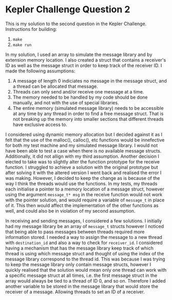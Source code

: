 # Kepler Challenge Question 2

This is my solution to the second question in the Kepler Challenge.
Instructions for building:

1. `make`
2. `make run`

In my solution, I used an array to simulate the message library and by extension memory location. I also created a struct that contains a receiver's ID as well as the message struct in order to keep track of the receiver ID. I made the following assumptions:

1. A message of length 0 indiciates no message in the message struct, and a thread can be allocated that message.
2. Threads can only send and/or receive one message at a time.
3. The memory needed to be handled by my code should be done manually, and not with the use of special libraries.
4. The entire memory (simulated message library) needs to be accessible at any time by any thread in order to find a free message struct. That is not breaking up the memory into smaller sections that different threads have exclusive access to.

I considered using dynamic memory allocation but I decided against it as I felt that the use of the malloc(), calloc(), etc functions would be innefective for both my test machine and my simulated message library. I would not have been able to test a case when there is no available message structs. Additionally, it did not allign with my third assumption. Another decision I elected to take was to slightly alter the function prototype for the receive function. I struggled to achieve a solution with the original prototype but after solving it with the altered version I went back and realised the error I was making. However, I decided to keep the change as is because of the way I think the threads would use the functions. In my tests, my threads each initialise a pointer to a memory location of a message struct, however using the argument `message_t* msg` in the receive function would not work with the pointer solution, and would require a variable of `message_t` in place of it. This then would affect the implementation of the other functions as well, and could also be in violation of my second assumption.

In receiving and sending messages, I considered a few solutions. I initially had my message library be an array of `message_t` structs however I noticed that being able to pass messages between threads required more information stored. I needed a way to assign the message to a new thread with `destination_id` and also a way to check for `receiver_id`. I considered having a mechanism that has the message library keep track of which thread is using which message struct and thought of using the index of the message library correspond to the thread id. This was because I was trying to keep the message library only contain message structs, however I quickly realised that the solution would mean only one thread can work with a specific message struct at all times, i.e. the first message struct in the array would always be tied to a thread of ID 0, and so on. Therefore I added another variable to be stored in the message library that would store the receiver of a message. Allowing threads to set an ID of a receiver.
